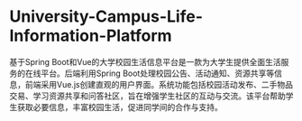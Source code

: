 # University-Campus-Life-Information-Platform
基于Spring Boot和Vue的大学校园生活信息平台是一款为大学生提供全面生活服务的在线平台。后端利用Spring Boot处理校园公告、活动通知、资源共享等信息，前端采用Vue.js创建直观的用户界面。系统功能包括校园活动发布、二手物品交易、学习资源共享和问答社区，旨在增强学生社区的互动与交流。该平台帮助学生获取必要信息，丰富校园生活，促进同学间的合作与支持。
